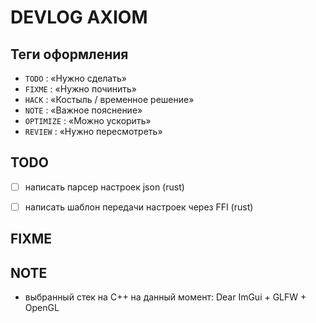 # DEVLOG AXIOM

## Теги оформления

- `TODO`     : «Нужно сделать»  
- `FIXME`    : «Нужно починить»  
- `HACK`     : «Костыль / временное решение»  
- `NOTE`     : «Важное пояснение»  
- `OPTIMIZE` : «Можно ускорить»  
- `REVIEW`   : «Нужно пересмотреть»  

## TODO

- [ ] написать парсер настроек json (rust)
- [ ] написать шаблон передачи настроек через FFI (rust)


## FIXME

## NOTE

- выбранный стек на C++ на данный момент: Dear ImGui + GLFW + OpenGL